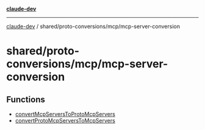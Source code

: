[**claude-dev**](../../../../README.md)

***

[claude-dev](../../../../README.md) / shared/proto-conversions/mcp/mcp-server-conversion

# shared/proto-conversions/mcp/mcp-server-conversion

## Functions

- [convertMcpServersToProtoMcpServers](functions/convertMcpServersToProtoMcpServers.md)
- [convertProtoMcpServersToMcpServers](functions/convertProtoMcpServersToMcpServers.md)
